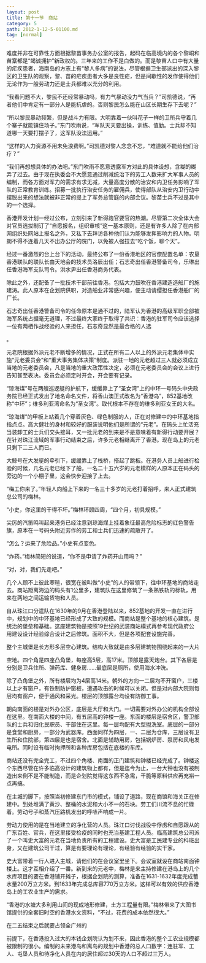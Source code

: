 ```yaml
---
layout: post
title: 第十一节　商站
category: 5
path: 2012-1-12-5-01100.md
tag: [normal]
---
```


难度并非在可靠性方面根据黎苗事务办公室的报告，起码在临高境内的各个黎峒和苗寨都是“竭诚拥护”新政权的。三年来的工作不是白做的。而是黎苗人口中有大量的疟疾患者，海南岛的方志上有“黎人多病”的说法，尽管根据卫生部派出的深入黎区的卫生队的观察，黎、苗的疟疾患者大多是良性疟，但是间歇性的发作使得他们无论作为一般劳动力还是士兵都难以充分的利用。

“我看问题不大，黎民不还经常暴动吗，有力气暴动没力气当兵？”司凯德说，“再者他们中肯定有一部分人是能抗虐的。否则黎民怎么能在山区长期生存下去呢？”

“所以黎民暴动频繁，但是战斗力有限。大明靠着一伙叫花子一样的卫所兵守着几个寨子就能镇住场子。”东门吹雨说，“军队天天要出操，训练、值勤。士兵却不知道哪一天要打摆子了，这军队没法运用。”

“这样的人力资源不用未免浪费啊。”司凯德对黎人念念不忘，“难道就不能给他们治疗？”

“我们再想想具体的办法吧。”东门吹雨不愿意透露军方对此的具体设想，含糊的糊弄了过去。由于现在执委会不大愿意通过削减统治下的劳工人数来扩大军事人员的编制，而各方面对军力的需求有求无减，大量高度分散的治安和内卫任务影响了军队的正常教育训练。招募一批执行治安任务的雇佣兵，使得部队从治安内卫行动中摆脱出来的想法就被非正常的提上了军务总管庭的内部会议。黎苗士兵不过是其中的一个选择。

香港开发计划一经过公布，立刻引来了新得跑官要官的热潮。尽管第二次全体大会对官员选拔制订了“自愿报名，组织审核”这一基本原则，还是有许多人除了在内部网组织处网站上报名之外，又私下去拜访各种他们认为能够发挥影响力的人物。明朗不得不连着几天不出办公厅的院门，以免被人强拉去“吃个饭，聊个天”。

经过一番激烈的台上台下的活动，最终公布了一份香港地区的官僚配置名单：农垦香港联队的联队长由天地会的技术员洛辰出任；石志奇出任香港警备司令，乐琳出任香港海军支队司令。洪水尹出任香港商务代表。

除此之外，还配备了一批技术干部前往香港。包括大力鼓吹在香港建造造船厂的施建涛。此人原本在企划院供职，对造船业非常感兴趣，便主动请缨担任香港船厂的厂长。

石志奇出任香港警备司令的任命原本是通不过的，陆军认为香港的高级军职全部被海军系统占据毫无道理，不过最终大家终于取得了共识：香港的驻军司令应该选择一位有两栖作战经验的人来担任，石志奇显然是最合格的人选

。

元老院根据外派元老不断增多的情况，正式在所有二人以上的外派元老集体中实施“元老委员会”和“重大事务集体决策”制度。派驻一地的元老超过三人就必须成立当地的元老委员会，凡是当地的重大政策性决定，必须在元老委员会的会议上进行告知甚至表决。委员会必须定时开会，开会要有记录。

“琼海煤”号在两艘巡逻艇的护航下，缓缓靠上了“圣女湾”上的中环一号码头中央政务院已经正式发出了地名命名文件，将香山澳正式改名为“香港岛”，852基地改称“中环”；维多利亚湾命名为“圣女湾”。取代根本不存在的维多利亚女王的大名。

“琼海煤”的甲板上站着几个穿着灰色、绿色制服的人，正在对修建中的中环基地指指点点。高大健壮的身材和较好的服装说明他们是所谓的“元老”。在码头上忙活充当装卸工的士兵们交头接耳，又一批元老的到来是不是意味着有新得行动要开展？在针对珠江流域的军事行动结束之后，许多元老相继离开了香港。现在岛上的元老只剩下二三人而已。

大鲸号在大发艇的牵引下，缓缓靠上了栈桥，搭起了跳板。在港务人员上船进行检验的时候，几名元老已经下了船，一名二十五六岁的元老模样的人原本正在码头的旁边的一个小棚子里，这会快步迎接了上去。

“梅工你来了。”年轻人向船上下来的一名三十多岁的元老打着招呼，来人正式建筑总公司的梅林。

“小史，你这里的干得不坏。”梅林环顾四周，“四个月，初具规模。”

尖厉的汽笛鸣叫起来港务已经注意到琼海煤上挂着象征最高危险标志的红色警告旗，原本在一号码头附近劳作的劳工和士兵们迅速的疏散开了。

“怎么？运来了危险品。”小史有点变色。

“炸药。”梅林简短的说道，“你不是申请了炸药开山用吗？”

“对，对，我们先走吧。”

几个人顾不上彼此寒暄，很宽在被叫做“小史”的人的带领下，往中环基地的商站走去。商站距离海边的码头有1公里多，建筑队在这里修筑了一条熟铁轨的标轨，用来在两地之间运输货物和人员。

自从珠江口分遣队在1630年的9月在香港登陆以来，852基地的开发一直在进行中，规划中的中环基地已经形成了大致的规模。而商站是整个基地的核心建筑。是统治的堡垒和基础。这座建筑物是按照19世纪的武装商站模式再参考现代政府公用建设设计经验综合设计之后修筑。面积不大，但是各项配套设施完善。

整个主城堡是长方形多层空心建筑。结构大致就是由多层建筑物围绕起来的一大片

空地。四个角是四座凸角堡，每座高5层，高17米。顶部是露天炮台。其下各层是分别是卫兵住所、弹药库、健身房……最底层是厕所，使用海水冲洗。

除了凸角堡之外，所有楼层均为4层高14米。朝外的方向一二层均不开窗户，三楼以上才有窗户，有铁制防护窗板，遭遇攻击的时候可以关闭。但是对内部大院则每层均有窗户，便于通风和采光。楼层的顶部露台均设有防御工事。

朝向南面的楼是对外办公区，底层是大厅和大门。一切需要对外办公的机构全部设在这里。在南面大楼的中间，有五层高的钟楼一座。东面的楼层是宿舍区，警卫部队的士兵和归化民职员、干部住在这里。每一层均配有大型盥洗室。底层的一部分是食堂和厨房，一部分为武器库。西面同样为四层，一、二层为仓库，三层设有卫生所和住院部，第四层是也是宿舍。北面是辅助用房，包括锅炉房、泵房和风电发电所。同时设有临时拘押所和各种库房包括在底楼的车库。

商站还没有完全完工，不过四个角楼、南面的正门建筑和钟楼已经完成了。钟楼这个东西尽管在许多临高设计的建筑物上都有，但是迄今为止，一台大钟也没有被制造出来倒不是不能制造，而是企划院觉得这东西不急需，干脆等原料供应再充裕一点再搞。

在主城的脚下，按照当初修建东门市的模式，铺设了道路，现在商馆和海关正在修建中。到处堆满了黄沙、整桶的水泥和大小不一的石块。劳工们川流不息的忙碌着。劳动号子和蒸汽压路机发出的呼哧声响成一片。

劳动力使用的是在当地建立的净化营的人员。珠江口讨伐战役中俘虏和自愿跟从的广东百姓、官兵，在这里接受检疫的同时也充当基建工程人员。临高建筑总公司派了一个叫史大富的元老在当地负责所有的工程建设。史大富是工民建专业的科班出身，又在建筑公司干过，算是有要理论有理论，有经验有经验的实干家。

史大富带着一行人进入主城，请他们的在会议室里坐下。会议室就设在商站南面钟楼上。这才互相介绍了一番。新到来的元老中，梅林是来主持修建在港岛上的几个水库项目的要在香港铺开摊子，根据企划院的测算，准备在1631-1632年度完成蓄水量200万立方米。到1633年完成总库容770万立方米。这样可以有效的供应香港岛上的工农业生产的需求。

“香港的水塘大多利用山间的现成地形修建，土方工程量有限。”梅林带来了大图书馆提供的全套旧时空的香港水文资料，“不过，花费的成本依然很大。”

在二五结束之后就要占领全广州的

前提下，在香港投入过大的本钱企划院认为划不来，因此香港的整个工农业规模都被限制的很小。编制的未来港岛和离岛的规划中香港的总人口数字：连驻军、工人、屯垦人员和待净化人员在内的居住超过30天的人口不超过三万人。